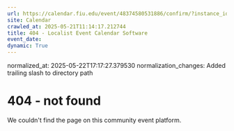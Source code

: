 ```yaml
---
url: https://calendar.fiu.edu/event/48374580531886/confirm/?instance_id=48374580546232&return=https%3A%2F%2Fcalendar.fiu.edu%2Fcalendar
site: Calendar
crawled_at: 2025-05-21T11:14:17.212744
title: 404 - Localist Event Calendar Software
event_date: 
dynamic: True
---
```

normalized_at: 2025-05-22T17:17:27.379530
normalization_changes: Added trailing slash to directory path

# 404 - not found
We couldn't find the page on this community event platform.
